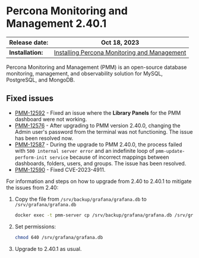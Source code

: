# Percona Monitoring and Management 2.40.1

| **Release date:** | Oct 18, 2023                                                                                    |
| ----------------- | ----------------------------------------------------------------------------------------------- |
| **Installation:** | [Installing Percona Monitoring and Management](https://www.percona.com/software/pmm/quickstart) |

Percona Monitoring and Management (PMM) is an open-source database monitoring, management, and observability solution for MySQL, PostgreSQL, and MongoDB.

## Fixed issues

- [PMM-12592](https://jira.percona.com/browse/PMM-12592) - Fixed an issue where the **Library Panels** for the PMM dashboard were not working.
- [PMM-12576](https://jira.percona.com/browse/PMM-12576) - After upgrading to PMM version 2.40.0, changing the Admin user's password from the terminal was not functioning. The issue has been resolved now.
- [PMM-12587](https://jira.percona.com/browse/PMM-12587) - During the upgrade to PMM 2.40.0, the process failed with `500 internal server error` and an indefinite loop of `pmm-update-perform-init service` because of incorrect mappings between dashboards, folders, users, and groups. The issue has been resolved.
- [PMM-12590](https://jira.percona.com/browse/PMM-12590) - Fixed CVE-2023-4911.


For information and steps on how to upgrade from 2.40 to 2.40.1 to mitigate the issues from 2.40:

1. Copy the file from `/srv/backup/grafana/grafana.db` to `/srv/grafana/grafana.db`

    ```sh
    docker exec -t pmm-server cp /srv/backup/grafana/grafana.db /srv/grafana/grafana.db
    ```
2. Set permissions:

    ```sh
    chmod 640 /srv/grafana/grafana.db
    ```
2. Upgrade to 2.40.1 as usual.